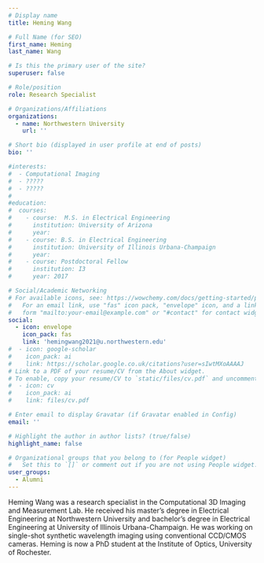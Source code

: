 ```yaml
---
# Display name
title: Heming Wang

# Full Name (for SEO)
first_name: Heming
last_name: Wang

# Is this the primary user of the site?
superuser: false

# Role/position
role: Research Specialist

# Organizations/Affiliations
organizations:
  - name: Northwestern University
    url: ''

# Short bio (displayed in user profile at end of posts)
bio: ''

#interests:
#  - Computational Imaging
#  - ?????
#  - ????? 
#  
#education:
#  courses:
#    - course:  M.S. in Electrical Engineering
#      institution: University of Arizona
#      year: 
#    - course: B.S. in Electrical Engineering
#      institution: University of Illinois Urbana-Champaign
#      year: 
#    - course: Postdoctoral Fellow
#      institution: I3
#      year: 2017

# Social/Academic Networking
# For available icons, see: https://wowchemy.com/docs/getting-started/page-builder/#icons
#   For an email link, use "fas" icon pack, "envelope" icon, and a link in the
#   form "mailto:your-email@example.com" or "#contact" for contact widget.
social:
  - icon: envelope
    icon_pack: fas
    link: 'hemingwang2021@u.northwestern.edu'
#  - icon: google-scholar
#    icon_pack: ai
#    link: https://scholar.google.co.uk/citations?user=sIwtMXoAAAAJ
# Link to a PDF of your resume/CV from the About widget.
# To enable, copy your resume/CV to `static/files/cv.pdf` and uncomment the lines below.
#  - icon: cv
#    icon_pack: ai
#    link: files/cv.pdf

# Enter email to display Gravatar (if Gravatar enabled in Config)
email: ''

# Highlight the author in author lists? (true/false)
highlight_name: false

# Organizational groups that you belong to (for People widget)
#   Set this to `[]` or comment out if you are not using People widget.
user_groups:
  - Alumni
---
```

Heming Wang was a research specialist in the Computational 3D Imaging and Measurement Lab. He received his master’s degree in Electrical Engineering at Northwestern University and bachelor’s degree in Electrical Engineering at University of Illinois Urbana-Champaign. He was working on single-shot synthetic wavelength imaging using conventional CCD/CMOS cameras. Heming is now a PhD student at the Institute of Optics, University of Rochester.

